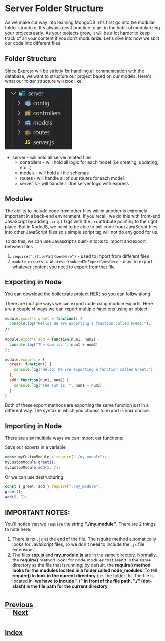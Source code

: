 #   Server Folder Structure
As we make our way into learning MongoDB let's first go into the modular folder structure. It's always great practice to get in the habit of modularizing your projects early. As your projects grow, it will be a lot harder to keep track of all your content if you don't modularize. Let's dive into how we split our code into different files.

##  Folder Structure
Since Express will be strictly for handling all communication with the database, we want to structure our project based on our models. Here's what our folder structure will look like:


<img src="./000_Captions/folders.png">

*   server - will hold all server related files
    *   controllers - will hold all logic for each model (i.e creating, updating, etc...)
    *   models - will hold all the schemas
    *   routes - will handle all of our routes for each model
    *   server.js - will handle all the server logic with express


##  Modules
The ability to include code from other files within another is extremely important in a back-end environment. If you recall, we do this with front-end JavaScript by adding `script` tags with the `src` attribute pointing to the right place. But in NodeJS, we need to be able to pull code from JavaScript files into other JavaScript files so a simple script tag will not do any good for us.

To do this, we can use Javascript's built-in tools to import and export between files:

1.  `require("./filePathGoesHere")` - used to import from different files
2.  `module.exports = WhateverYouNeedToExportGoesHere` - used to export whatever content you need to export from that file
##  Exporting in Node
You can download the boilerplate project [HERE](https://s3.amazonaws.com/General_V88/boomyeah2015/codingdojo/curriculum/content/chapter/Modules.zip) so you can follow along.

There are multiple ways we can export code using module.exports. 
Here are a couple of ways we can export multiple functions using an object:
```js
module.exports.greet = function() {
  console.log("Hello! We are exporting a function called Greet.");
};
 
module.exports.add = function(num1, num2) {
  console.log("The sum is: ", num1 + num2);
};
```
```js
module.exports = {
  greet: function() {
    console.log("Hello! We are exporting a function called Greet.");
  },
  add: function(num1, num2) {
    console.log("The sum is: ", num1 + num2);
  }
}
```
Both of these export methods are exporting the same function just in a different way. The syntax in which you choose to export is your choice.

##  Importing in Node
There are also multiple ways we can Import our functions:

Save our exports in a variable:
```js
const myCustomModule = require("./my_module");
myCustomModule.greet();
myCustomModule.add(5, 7);
```
Or we can use destructuring:
```js
const { greet, add } require("./my_module");
greet();
add(5, 7);
```

##  IMPORTANT NOTES:
You'll notice that we `require` the string __"./my_module"__. There are 2 things to note here:

1.  There is no `.js` at the end of the file. The require method automatically looks for JavaScript files, so we don't need to include the `.js` file extension.
2.  The files __app.js__ and __my_module.js__ are in the same directory. Normally, the __require()__ method looks for node modules that aren't in the same directory as the file that is running; by default, the __require() method looks for the modules located in a folder called node_modules__. To tell __require() to look in the current directory__ (i.e. the folder that the file is located in) __we have to include "./" in front of the file path. "./" (dot-slash) is the file path for the current directory__
  
  #
## [Previous](./005_GET_POST.md)<span>&nbsp;&nbsp;&nbsp;&nbsp;&nbsp;&nbsp;&nbsp;&nbsp;&nbsp;&nbsp;&nbsp;&nbsp;&nbsp;&nbsp;&nbsp;&nbsp;&nbsp;&nbsp;&nbsp;&nbsp;&nbsp;&nbsp;&nbsp;&nbsp;&nbsp;&nbsp;&nbsp;&nbsp;&nbsp;&nbsp;&nbsp;&nbsp;&nbsp;&nbsp;&nbsp;&nbsp;&nbsp;&nbsp;&nbsp;&nbsp;&nbsp;&nbsp;&nbsp;&nbsp;&nbsp;&nbsp;&nbsp;&nbsp;&nbsp;&nbsp;&nbsp;&nbsp;&nbsp;&nbsp;&nbsp;&nbsp;&nbsp;&nbsp;&nbsp;&nbsp;&nbsp;&nbsp;&nbsp;&nbsp;&nbsp;&nbsp;&nbsp;&nbsp;&nbsp;&nbsp;&nbsp;&nbsp;&nbsp;&nbsp;&nbsp;&nbsp;&nbsp;&nbsp;&nbsp;&nbsp;&nbsp;&nbsp;&nbsp;&nbsp;&nbsp;&nbsp;&nbsp;</span> [Next](./../Readings_004_MongoDB/001_Overview.md)
#
##  [Index](../Index.md)
